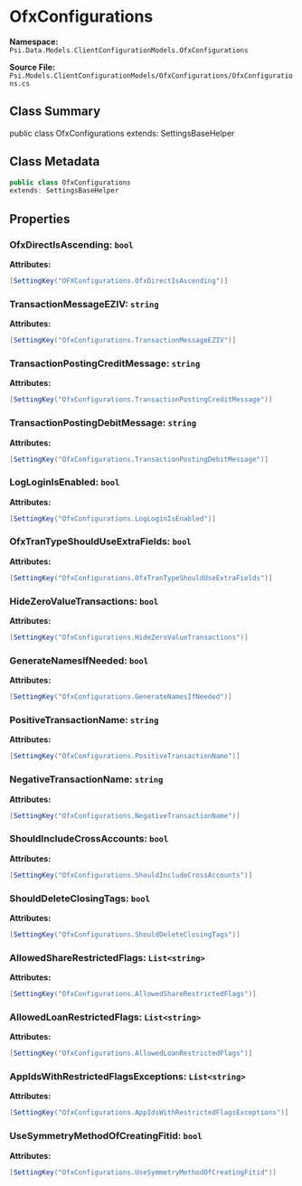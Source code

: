 # OfxConfigurations

**Namespace:** `Psi.Data.Models.ClientConfigurationModels.OfxConfigurations`

**Source File:** `Psi.Models.ClientConfigurationModels/OfxConfigurations/OfxConfigurations.cs`

## Class Summary

public class OfxConfigurations
extends: SettingsBaseHelper

## Class Metadata

```typescript
public class OfxConfigurations
extends: SettingsBaseHelper
```

## Properties

### OfxDirectIsAscending: `bool`



**Attributes:**
```csharp
[SettingKey("OFXConfigurations.OfxDirectIsAscending")]
```

### TransactionMessageEZIV: `string`



**Attributes:**
```csharp
[SettingKey("OfxConfigurations.TransactionMessageEZIV")]
```

### TransactionPostingCreditMessage: `string`



**Attributes:**
```csharp
[SettingKey("OfxConfigurations.TransactionPostingCreditMessage")]
```

### TransactionPostingDebitMessage: `string`



**Attributes:**
```csharp
[SettingKey("OfxConfigurations.TransactionPostingDebitMessage")]
```

### LogLoginIsEnabled: `bool`



**Attributes:**
```csharp
[SettingKey("OfxConfigurations.LogLoginIsEnabled")]
```

### OfxTranTypeShouldUseExtraFields: `bool`



**Attributes:**
```csharp
[SettingKey("OfxConfigurations.OfxTranTypeShouldUseExtraFields")]
```

### HideZeroValueTransactions: `bool`



**Attributes:**
```csharp
[SettingKey("OfxConfigurations.HideZeroValueTransactions")]
```

### GenerateNamesIfNeeded: `bool`



**Attributes:**
```csharp
[SettingKey("OfxConfigurations.GenerateNamesIfNeeded")]
```

### PositiveTransactionName: `string`



**Attributes:**
```csharp
[SettingKey("OfxConfigurations.PositiveTransactionName")]
```

### NegativeTransactionName: `string`



**Attributes:**
```csharp
[SettingKey("OfxConfigurations.NegativeTransactionName")]
```

### ShouldIncludeCrossAccounts: `bool`



**Attributes:**
```csharp
[SettingKey("OfxConfigurations.ShouldIncludeCrossAccounts")]
```

### ShouldDeleteClosingTags: `bool`



**Attributes:**
```csharp
[SettingKey("OfxConfigurations.ShouldDeleteClosingTags")]
```

### AllowedShareRestrictedFlags: `List<string>`



**Attributes:**
```csharp
[SettingKey("OfxConfigurations.AllowedShareRestrictedFlags")]
```

### AllowedLoanRestrictedFlags: `List<string>`



**Attributes:**
```csharp
[SettingKey("OfxConfigurations.AllowedLoanRestrictedFlags")]
```

### AppIdsWithRestrictedFlagsExceptions: `List<string>`



**Attributes:**
```csharp
[SettingKey("OfxConfigurations.AppIdsWithRestrictedFlagsExceptions")]
```

### UseSymmetryMethodOfCreatingFitid: `bool`



**Attributes:**
```csharp
[SettingKey("OfxConfigurations.UseSymmetryMethodOfCreatingFitid")]
```
